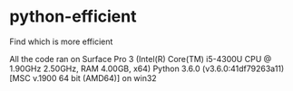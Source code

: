 # python-efficient
Find which is more efficient

All the code ran on Surface Pro 3 (Intel(R) Core(TM) i5-4300U CPU @ 1.90GHz 2.50GHz, RAM 4.00GB, x64)
Python 3.6.0 (v3.6.0:41df79263a11) [MSC v.1900 64 bit (AMD64)] on win32 
